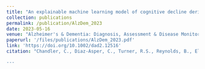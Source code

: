 ```yaml
---
title: "An explainable machine learning model of cognitive decline derived from speech"
collection: publications
permalink: /publication/AlzDem_2023
date: 2023-05-16
venue: "Alzheimer's & Dementia: Diagnosis, Assessment & Disease Monitoring"
paperurl: '/files/publications/AlzDem_2023.pdf'
link: 'https://doi.org/10.1002/dad2.12516'
citation: "Chandler, C., Diaz‐Asper, C., Turner, R.S., Reynolds, B., Elvevåg, B. (2023). An explainable machine learning model of cognitive decline derived from speech. Alzheimer's & Dementia: Diagnosis, Assessment & Disease Monitoring. Volume 15, Issue 4.

---
```


